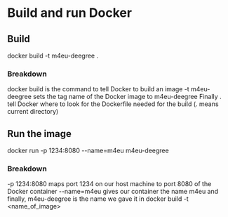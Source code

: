 # Build and run Docker

## Build
docker build -t m4eu-deegree .

### Breakdown
docker build is the command to tell Docker to build an image
-t m4eu-deegree sets the tag name of the Docker image to m4eu-deegree
Finally . tell Docker where to look for the Dockerfile needed for the build (. means current directory)

## Run the image
docker run -p 1234:8080 --name=m4eu m4eu-deegree

### Breakdown
-p 1234:8080 maps port 1234 on our host machine to port 8080 of the Docker container
--name=m4eu gives our container the name m4eu 
and finally, m4eu-deegree is the name we gave it in docker build -t <name_of_image>

